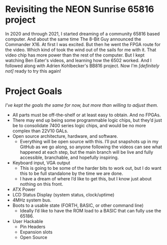 # Revisiting the NEON Sunrise 65816 project

In 2020 and through 2021, I started dreaming of a community 65816 based computer.
And about the same time The 8-Bit Guy announced the Commander X16.
At first I was excited.  But then he went the FPGA route for the video.
Which kind of took the wind out of the sails for me with it.  That video chip has more power than the rest of the computer.
But I kept watching Ben Eater's videos, and learning how the 6502 worked.
And I followed along with Adrien Kohlbecker's BB816 project.
Now I'm *[definitely not]* ready to try this again!

# Project Goals
*I've kept the goals the same for now, but more than willing to adjust them.*

- All parts must be off-the-shelf or at least easy to obtain. And no FPGAs.
- There may end up being some programmable logic chips, but they’d just be to consolidate 7400 series logic chips, and would be no more complex than 22V10 GALs.
- Open source architecture, hardware, and software.
  - Everything will be open source with this.  I’ll put snapshots up in my GitHub as we go along, so anyone following the videos can see what happened at each step, but the main branch will be live and fully accessible, branchable, and hopefully inspiring.
- Keyboard input, VGA output
  - This is going to be some of the harder bits to work out, but I do want this to be full standalone by the time we are done.
  - I have a dream of where I’d like to get this, but I know just about nothing on this front.
- ATX Power
- LCD Status Display (system status, clock/uptime)
- 4MHz system bus.
- Boots to a usable state (FORTH, BASIC, or other command line)
  - Ideally I’d like to have the ROM load to a BASIC that can fully use the 65186.
- User Hackable
  - Pin Headers
  - Expansion slots
  - Open Source

